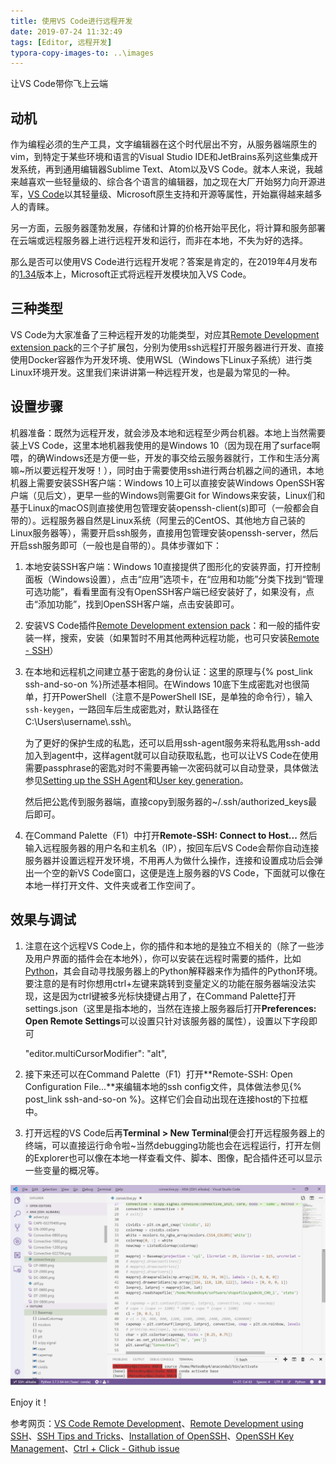```yaml
---
title: 使用VS Code进行远程开发
date: 2019-07-24 11:32:49
tags: [Editor, 远程开发]
typora-copy-images-to: ..\images
---
```


让VS Code带你飞上云端

<!--more-->

## 动机

作为编程必须的生产工具，文字编辑器在这个时代层出不穷，从服务器端原生的vim，到特定于某些环境和语言的Visual Studio IDE和JetBrains系列这些集成开发系统，再到通用编辑器Sublime Text、Atom以及VS Code。就本人来说，我越来越喜欢一些轻量级的、综合各个语言的编辑器，加之现在大厂开始努力向开源进军，[VS Code][]以其轻量级、Microsoft原生支持和开源等属性，开始赢得越来越多人的青睐。

另一方面，云服务器蓬勃发展，存储和计算的价格开始平民化，将计算和服务部署在云端或远程服务器上进行远程开发和运行，而非在本地，不失为好的选择。

那么是否可以使用VS Code进行远程开发呢？答案是肯定的，在2019年4月发布的[1.34][]版本上，Microsoft正式将远程开发模块加入VS Code。

## 三种类型

VS Code为大家准备了三种远程开发的功能类型，对应其[Remote Development extension pack][]的三个子扩展包，分别为使用ssh远程打开服务器进行开发、直接使用Docker容器作为开发环境、使用WSL（Windows下Linux子系统）进行类Linux环境开发。这里我们来讲讲第一种远程开发，也是最为常见的一种。

## 设置步骤

机器准备：既然为远程开发，就会涉及本地和远程至少两台机器。本地上当然需要装上VS Code，这里本地机器我使用的是Windows 10（因为现在用了surface啊喂，的确Windows还是方便一些，开发的事交给云服务器就行，工作和生活分离嘛~所以要远程开发呀！），同时由于需要使用ssh进行两台机器之间的通讯，本地机器上需要安装SSH客户端：Windows 10上可以直接安装Windows OpenSSH客户端（见后文），更早一些的Windows则需要Git for Windows来安装，Linux们和基于Linux的macOS则直接使用包管理安装openssh-client(s)即可（一般都会自带的）。远程服务器自然是Linux系统（阿里云的CentOS、其他地方自己装的Linux服务器等），需要开启ssh服务，直接用包管理安装openssh-server，然后开启ssh服务即可（一般也是自带的）。具体步骤如下：

1. 本地安装SSH客户端：Windows 10直接提供了图形化的安装界面，打开控制面板（Windows设置），点击“应用”选项卡，在“应用和功能”分类下找到“管理可选功能”，看看里面有没有OpenSSH客户端已经安装好了，如果没有，点击“添加功能”，找到OpenSSH客户端，点击安装即可。

2. 安装VS Code插件[Remote Development extension pack][]：和一般的插件安装一样，搜索，安装（如果暂时不用其他两种远程功能，也可只安装[Remote - SSH][]）

3. 在本地和远程机之间建立基于密匙的身份认证：这里的原理与{% post_link ssh-and-so-on %}所述基本相同。在Windows 10底下生成密匙对也很简单，打开PowerShell（注意不是PowerShell ISE，是单独的命令行），输入`ssh-keygen`，一路回车后生成密匙对，默认路径在C:\Users\username\\.ssh\。

   为了更好的保护生成的私匙，还可以启用ssh-agent服务来将私匙用ssh-add加入到agent中，这样agent就可以自动获取私匙，也可以让VS Code在使用需要passphrase的密匙对时不需要再输一次密码就可以自动登录，具体做法参见[Setting up the SSH Agent][]和[User key generation][]。

   然后把公匙传到服务器端，直接copy到服务器的~/.ssh/authorized_keys最后即可。

4. 在Command Palette（F1）中打开**Remote-SSH: Connect to Host...** 然后输入远程服务器的用户名和主机名（IP），按回车后VS Code会帮你自动连接服务器并设置远程开发环境，不用再人为做什么操作，连接和设置成功后会弹出一个空的新VS Code窗口，这便是连上服务器的VS Code，下面就可以像在本地一样打开文件、文件夹或者工作空间了。

## 效果与调试

1. 注意在这个远程VS Code上，你的插件和本地的是独立不相关的（除了一些涉及用户界面的插件会在本地外），你可以安装在远程时需要的插件，比如[Python][]，其会自动寻找服务器上的Python解释器来作为插件的Python环境。要注意的是有时你想用ctrl+左键来跳转到变量定义的功能在服务器端没法实现，这是因为ctrl键被多光标快捷键占用了，在Command Palette打开settings.json（这里是指本地的，当然在连接上服务器后打开**Preferences: Open Remote Settings**可以设置只针对该服务器的属性），设置以下字段即可


	"editor.multiCursorModifier": "alt",

2. 接下来还可以在Command Palette（F1）打开**Remote-SSH: Open Configuration File...**来编辑本地的ssh config文件，具体做法参见{% post_link ssh-and-so-on %}。这样它们会自动出现在连接host的下拉框中。
3. 打开远程的VS Code后再**Terminal > New Terminal**便会打开远程服务器上的终端，可以直接运行命令啦~当然debugging功能也会在远程运行，打开左侧的Explorer也可以像在本地一样查看文件、脚本、图像，配合插件还可以显示一些变量的概况等。

![vs-code-remote](../images/vs-code-remote.png)

Enjoy it！

参考网页：[VS Code Remote Development][]、[Remote Development using SSH][]、[SSH Tips and Tricks][]、[Installation of OpenSSH][]、[OpenSSH Key Management][]、[Ctrl + Click - Github issue][]





[VS Code]: https://code.visualstudio.com/
[1.34]: https://code.visualstudio.com/updates/v1_34
[Remote Development extension pack]:https://aka.ms/vscode-remote/download/extension
[Remote - SSH]: https://marketplace.visualstudio.com/items?itemName=ms-vscode-remote.remote-ssh
[Setting up the SSH Agent]: https://code.visualstudio.com/docs/remote/troubleshooting#_setting-up-the-ssh-agent
[User key generation]: https://docs.microsoft.com/en-us/windows-server/administration/openssh/openssh_keymanagement#user-key-generation
[Python]: https://marketplace.visualstudio.com/items?itemName=ms-python.python
[VS Code Remote Development]: https://code.visualstudio.com/docs/remote/remote-overview
[Remote Development using SSH]: https://code.visualstudio.com/docs/remote/ssh
[SSH Tips and Tricks]: https://code.visualstudio.com/docs/remote/troubleshooting#_ssh-tips
[Installation of OpenSSH]: https://docs.microsoft.com/en-us/windows-server/administration/openssh/openssh_install_firstuse
[OpenSSH Key Management]: https://docs.microsoft.com/en-us/windows-server/administration/openssh/openssh_keymanagement
[Ctrl + Click - Github issue]: https://github.com/Microsoft/vscode/issues/32143